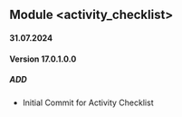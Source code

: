 ## Module <activity_checklist>

#### 31.07.2024
#### Version 17.0.1.0.0
##### ADD
- Initial Commit for Activity Checklist
